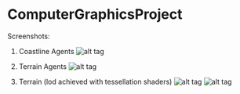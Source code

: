 # ComputerGraphicsProject

Screenshots:

1. Coastline Agents
![alt tag](https://cloud.githubusercontent.com/assets/6294544/14044485/557c0362-f2b7-11e5-988b-11554006fed2.png)

2. Terrain Agents
![alt tag](https://cloud.githubusercontent.com/assets/6294544/14044489/5c210230-f2b7-11e5-93c9-569e61059961.png)

3. Terrain (lod achieved with tessellation shaders)
![alt tag](https://cloud.githubusercontent.com/assets/6294544/14044492/6222a076-f2b7-11e5-91e4-d746f3bbdf4a.png)
![alt tag](https://cloud.githubusercontent.com/assets/6294544/14044493/681777fe-f2b7-11e5-94a4-93619309b26c.png)
